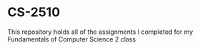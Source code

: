 # CS-2510

This repository holds all of the assignments I completed for my Fundamentals of Computer Science 2 class
